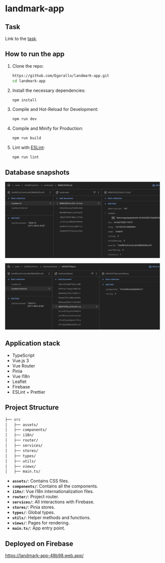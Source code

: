 # landmark-app

## Task

Link to the [task](https://docs.google.com/document/d/1nCHuBjLxwJvzXHCDFUMZMPh5VyTI4bJj0waSy1RntHk/edit?tab=t.0#heading=h.5dt3hghpa22f).

## How to run the app

1. Clone the repo:

   ```bash
   https://github.com/Egorallo/landmark-app.git
   cd landmark-app
   ```

2. Install the necessary dependencies:

   ```bash
   npm install
   ```

3. Compile and Hot-Reload for Development:

   ```bash
   npm run dev
   ```

4. Compile and Minify for Production:

   ```bash
   npm run build
   ```

5. Lint with [ESLint](https://eslint.org/):
   ```bash
   npm run lint
   ```

## Database snapshots

![snap1](./public/snap1.jpg)

![snap2](./public/snap2.jpg)

## Application stack

- TypeScript
- Vue.js 3
- Vue Router
- Pinia
- Vue I18n
- Leaflet
- Firebase
- ESLint + Prettier

## Project Structure

```bash
├── src
│   ├── assets/
│   ├── components/
│   ├── i18n/
│   ├── router/
│   ├── services/
│   ├── stores/
│   ├── types/
│   ├── utils/
│   ├── views/
│   ├── main.ts/
```

- **`assets/`**: Contains CSS files.
- **`components/`**: Contains all the components.
- **`i18n/`**: Vue I18n internationalization files.
- **`router/`**: Project router.
- **`services/`**: All interactions with Firebase.
- **`stores/`**: Pinia stores.
- **`types/`**: Global types.
- **`utils/`**: Helper methods and functions.
- **`views/`**: Pages for rendering.
- **`main.ts/`**: App entry point.

## Deployed on Firebase

https://landmark-app-48b98.web.app/
